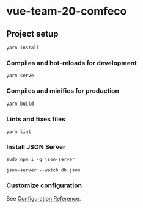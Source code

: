 # vue-team-20-comfeco

## Project setup

```
yarn install
```

### Compiles and hot-reloads for development

```
yarn serve
```

### Compiles and minifies for production

```
yarn build
```

### Lints and fixes files

```
yarn lint
```

### Install JSON Server

    sudo npm i -g json-server

    json-server --watch db.json

### Customize configuration

See [Configuration Reference](https://cli.vuejs.org/config/).
